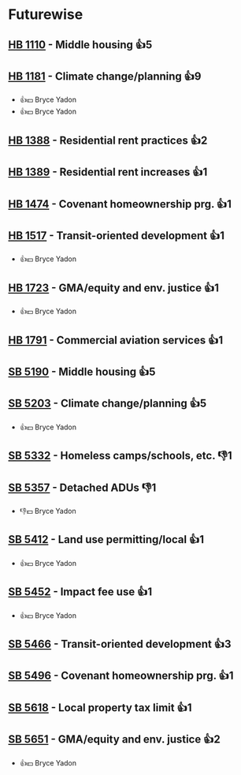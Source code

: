 # Futurewise

## [HB 1110](/bill/2023-24/hb/1110/) - Middle housing 👍5  

## [HB 1181](/bill/2023-24/hb/1181/) - Climate change/planning 👍9  
* 👍💵 Bryce Yadon
* 👍💵 Bryce Yadon

## [HB 1388](/bill/2023-24/hb/1388/) - Residential rent practices 👍2  

## [HB 1389](/bill/2023-24/hb/1389/) - Residential rent increases 👍1  

## [HB 1474](/bill/2023-24/hb/1474/) - Covenant homeownership prg. 👍1  

## [HB 1517](/bill/2023-24/hb/1517/) - Transit-oriented development 👍1  
* 👍💵 Bryce Yadon

## [HB 1723](/bill/2023-24/hb/1723/) - GMA/equity and env. justice 👍1  
* 👍💵 Bryce Yadon

## [HB 1791](/bill/2023-24/hb/1791/) - Commercial aviation services 👍1  

## [SB 5190](/bill/2023-24/sb/5190/) - Middle housing 👍5  

## [SB 5203](/bill/2023-24/sb/5203/) - Climate change/planning 👍5  
* 👍💵 Bryce Yadon

## [SB 5332](/bill/2023-24/sb/5332/) - Homeless camps/schools, etc.  👎1 

## [SB 5357](/bill/2023-24/sb/5357/) - Detached ADUs  👎1 
* 👎💵 Bryce Yadon

## [SB 5412](/bill/2023-24/sb/5412/) - Land use permitting/local 👍1  
* 👍💵 Bryce Yadon

## [SB 5452](/bill/2023-24/sb/5452/) - Impact fee use 👍1  
* 👍💵 Bryce Yadon

## [SB 5466](/bill/2023-24/sb/5466/) - Transit-oriented development 👍3  

## [SB 5496](/bill/2023-24/sb/5496/) - Covenant homeownership prg. 👍1  

## [SB 5618](/bill/2023-24/sb/5618/) - Local property tax limit 👍1  

## [SB 5651](/bill/2023-24/sb/5651/) - GMA/equity and env. justice 👍2  
* 👍💵 Bryce Yadon
